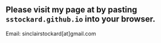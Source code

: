 ## Please visit my page at by pasting ```sstockard.github.io``` into your browser.

Email: sinclairstockard[at]gmail.com
